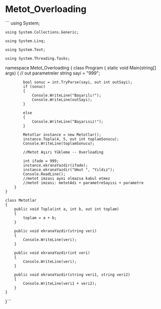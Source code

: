 # Metot_Overloading
´´´ using System;

    using System.Collections.Generic;
    
    using System.Linq;
    
    using System.Text;
    
    using System.Threading.Tasks;

namespace Metot_Overloading
{
    class Program
    {
        static void Main(string[] args)
        {
            // out parametreler
            string sayi = "999";

            bool sonuc = int.TryParse(sayi, out int outSayi);
            if (sonuc)
            {
                Console.WriteLine("Başarılı!");
                Console.WriteLine(outSayi);
            }

            else
            {
                Console.WriteLine("Başarısız!");
            }

            Metotlar instance = new Metotlar();
            instance.Topla(4, 5, out int toplamSonucu);
            Console.WriteLine(toplamSonucu);

            //Metot Aşırı Yükleme -- Overloading

            int ifade = 999;
            instance.ekranaYazdir(ifade);
            instance.ekranaYazdir("Umut ", "Yıldız");
            Console.ReadLine();
            //metot imzası aynı olmazsa kabul etmez
            //metot imzası: metotAdı + parametreSayısı + parametre
        }
    }

    class Metotlar
    {
        public void Topla(int a, int b, out int toplam)
        {
            toplam = a + b;
        }

        public void ekranaYazdir(string veri)
        {
            Console.WriteLine(veri);
        }

        public void ekranaYazdir(int veri)
        {
            Console.WriteLine(veri);
        }

        public void ekranaYazdir(string veri1, string veri2)
        {
            Console.WriteLine(veri1 + veri2);
        }
    }
}´´´
